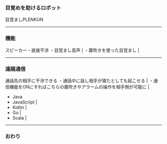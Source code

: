 ### 目覚めを助けるロボット
目覚ましPLENKUN



---


### 機能
スピーカー・直接干渉
・目覚まし音声 | 
・霧吹きを使った目覚まし | 

---


### 遠隔通信

通話先の相手に干渉できる
・通話中に話し相手が寝たとしても起こせる | 
・通信機能をONにすればこちらの霧吹きやアラームの操作を相手側が可能に | 
- Java
- JavaScript |
- Kotlin |
- Go |
- Scala |



---


### おわり
